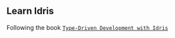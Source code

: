 ## Learn Idris

Following the book [`Type-Driven Development with Idris`](https://www.manning.com/books/type-driven-development-with-idris)
